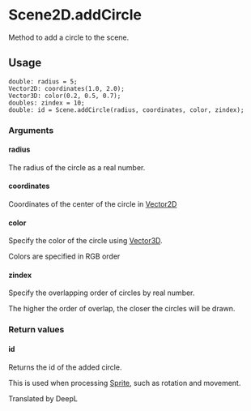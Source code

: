 # Scene2D.addCircle

Method to add a circle to the scene.

## Usage

```
double: radius = 5;
Vector2D: coordinates(1.0, 2.0);
Vector3D: color(0.2, 0.5, 0.7);
doubles: zindex = 10;
double: id = Scene.addCircle(radius, coordinates, color, zindex);
```

### Arguments

#### radius

The radius of the circle as a real number.

#### coordinates

Coordinates of the center of the circle in [Vector2D](/lib/math/vec2)

#### color

Specify the color of the circle using [Vector3D](/lib/math/vec3).

Colors are specified in RGB order

#### zindex

Specify the overlapping order of circles by real number.

The higher the order of overlap, the closer the circles will be drawn.

### Return values

#### id

Returns the id of the added circle.

This is used when processing [Sprite](/lib/2d/sprite/index), such as rotation and movement.

Translated by DeepL